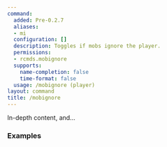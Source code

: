 ```yaml
---
command:
  added: Pre-0.2.7
  aliases:
  - mi
  configuration: []
  description: Toggles if mobs ignore the player.
  permissions:
  - rcmds.mobignore
  supports:
    name-completion: false
    time-format: false
  usage: /mobignore (player)
layout: command
title: /mobignore
---
```


In-depth content, and...

### Examples



